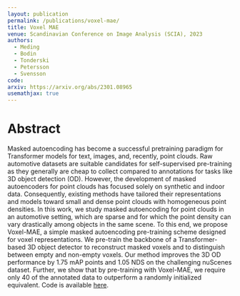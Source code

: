 ```yaml
---
layout: publication
permalink: /publications/voxel-mae/
title: Voxel MAE
venue: Scandinavian Conference on Image Analysis (SCIA), 2023
authors:
  - Meding
  - Bodin
  - Tonderski
  - Petersson
  - Svensson
code:
arxiv: https://arxiv.org/abs/2301.08965
usemathjax: true
---
```


# Abstract
Masked autoencoding has become a successful pretraining paradigm for Transformer models for text, images, and, recently, point clouds. Raw automotive datasets are suitable candidates for self-supervised pre-training as they generally are cheap to collect compared to annotations for tasks like 3D object detection (OD). However, the development of masked autoencoders for point clouds has focused solely on synthetic and indoor data. Consequently, existing methods have tailored their representations and models toward small and dense point clouds with homogeneous point densities. In this work, we study masked autoencoding for point clouds in an automotive setting, which are sparse and for which the point density can vary drastically among objects in the same scene. To this end, we propose Voxel-MAE, a simple masked autoencoding pre-training scheme designed for voxel representations. We pre-train the backbone of a Transformer-based 3D object detector to reconstruct masked voxels and to distinguish between empty and non-empty voxels. Our method improves the 3D OD performance by 1.75 mAP points and 1.05 NDS on the challenging nuScenes dataset. Further, we show that by pre-training with Voxel-MAE, we require only 40 of the annotated data to outperform a randomly initialized equivalent. Code is available [here](https://github.com/georghess/voxel-mae).